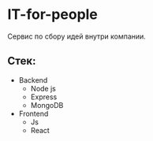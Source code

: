 # IT-for-people
Сервис по сбору идей внутри компании. 

## Стек:
- Backend
    - Node js
    - Express
    - MongoDB
- Frontend
    - Js
    - React
